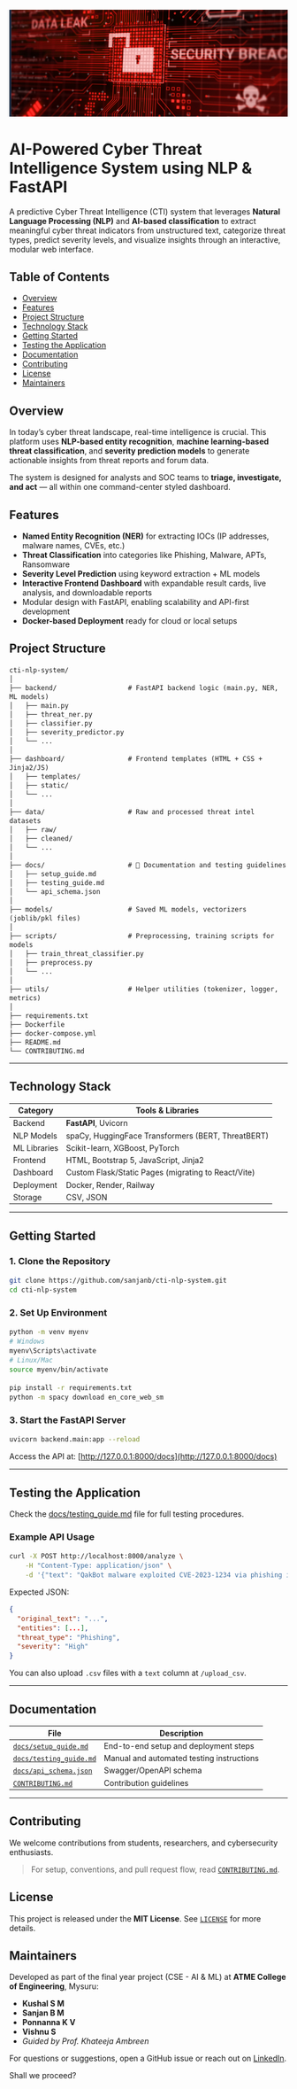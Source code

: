 ![header](assets/header.png)

#  AI-Powered Cyber Threat Intelligence System using NLP & FastAPI

A predictive Cyber Threat Intelligence (CTI) system that leverages **Natural Language Processing (NLP)** and **AI-based classification** to extract meaningful cyber threat indicators from unstructured text, categorize threat types, predict severity levels, and visualize insights through an interactive, modular web interface.



##  Table of Contents

- [ Overview](#overview)
- [ Features](#features)
- [ Project Structure](#project-structure)
- [ Technology Stack](#technology-stack)
- [ Getting Started](#getting-started)
- [ Testing the Application](#testing-the-application)
- [ Documentation](#documentation)
- [ Contributing](#contributing)
- [ License](#license)
- [ Maintainers](#maintainers)



##  Overview

In today’s cyber threat landscape, real-time intelligence is crucial. This platform uses **NLP-based entity recognition**, **machine learning-based threat classification**, and **severity prediction models** to generate actionable insights from threat reports and forum data.

The system is designed for analysts and SOC teams to **triage, investigate, and act** — all within one command-center styled dashboard.



##  Features

-  **Named Entity Recognition (NER)** for extracting IOCs (IP addresses, malware names, CVEs, etc.)
-  **Threat Classification** into categories like Phishing, Malware, APTs, Ransomware
-  **Severity Level Prediction** using keyword extraction + ML models
-  **Interactive Frontend Dashboard** with expandable result cards, live analysis, and downloadable reports
-  Modular design with FastAPI, enabling scalability and API-first development
-  **Docker-based Deployment** ready for cloud or local setups



##  Project Structure

```text
cti-nlp-system/
│
├── backend/                  # FastAPI backend logic (main.py, NER, ML models)
│   ├── main.py
│   ├── threat_ner.py
│   ├── classifier.py
│   ├── severity_predictor.py
│   └── ...
│
├── dashboard/                # Frontend templates (HTML + CSS + Jinja2/JS)
│   ├── templates/
│   ├── static/
│   └── ...
│
├── data/                     # Raw and processed threat intel datasets
│   ├── raw/
│   ├── cleaned/
│   └── ...
│
├── docs/                     # 📘 Documentation and testing guidelines
│   ├── setup_guide.md
│   ├── testing_guide.md
│   └── api_schema.json
│
├── models/                   # Saved ML models, vectorizers (joblib/pkl files)
│
├── scripts/                  # Preprocessing, training scripts for models
│   ├── train_threat_classifier.py
│   ├── preprocess.py
│   └── ...
│
├── utils/                    # Helper utilities (tokenizer, logger, metrics)
│
├── requirements.txt
├── Dockerfile
├── docker-compose.yml
├── README.md
└── CONTRIBUTING.md
````

---

##  Technology Stack

| Category     | Tools & Libraries                                   |
| ------------ | --------------------------------------------------- |
| Backend      | **FastAPI**, Uvicorn                                |
| NLP Models   | spaCy, HuggingFace Transformers (BERT, ThreatBERT)  |
| ML Libraries | Scikit-learn, XGBoost, PyTorch                      |
| Frontend     | HTML, Bootstrap 5, JavaScript, Jinja2               |
| Dashboard    | Custom Flask/Static Pages (migrating to React/Vite) |
| Deployment   | Docker, Render, Railway                             |
| Storage      | CSV, JSON                                           |

---

##  Getting Started

###  1. Clone the Repository

```bash
git clone https://github.com/sanjanb/cti-nlp-system.git
cd cti-nlp-system
```

### 2. Set Up Environment

```bash
python -m venv myenv
# Windows
myenv\Scripts\activate
# Linux/Mac
source myenv/bin/activate

pip install -r requirements.txt
python -m spacy download en_core_web_sm
```

###  3. Start the FastAPI Server

```bash
uvicorn backend.main:app --reload
```

Access the API at: [http://127.0.0.1:8000/docs](http://127.0.0.1:8000/docs)

---

##  Testing the Application

Check the [ docs/testing\_guide.md](docs/testing_guide.md) file for full testing procedures.

### Example API Usage

```bash
curl -X POST http://localhost:8000/analyze \
    -H "Content-Type: application/json" \
    -d '{"text": "QakBot malware exploited CVE-2023-1234 via phishing in Russia"}'
```

Expected JSON:

```json
{
  "original_text": "...",
  "entities": [...],
  "threat_type": "Phishing",
  "severity": "High"
}
```

You can also upload `.csv` files with a `text` column at `/upload_csv`.

---

##  Documentation

| File                                             | Description                               |
| ------------------------------------------------ | ----------------------------------------- |
| [`docs/setup_guide.md`](docs/setup_guide.md)     | End-to-end setup and deployment steps     |
| [`docs/testing_guide.md`](docs/testing_guide.md) | Manual and automated testing instructions |
| [`docs/api_schema.json`](docs/api_schema.json)   | Swagger/OpenAPI schema                    |
| [`CONTRIBUTING.md`](CONTRIBUTING.md)             | Contribution guidelines                   |

---

##  Contributing

We welcome contributions from students, researchers, and cybersecurity enthusiasts.

>  For setup, conventions, and pull request flow, read [`CONTRIBUTING.md`](CONTRIBUTING.md).


## License

This project is released under the **MIT License**. See [`LICENSE`](LICENSE) for more details.


## Maintainers

Developed as part of the final year project (CSE - AI & ML) at **ATME College of Engineering**, Mysuru:

* **Kushal S M**
* **Sanjan B M**
* **Ponnanna K V**
* **Vishnu S**
* *Guided by Prof. Khateeja Ambreen*

For questions or suggestions, open a GitHub issue or reach out on [LinkedIn](https://www.linkedin.com/in/sanjanb/).

Shall we proceed?
```
